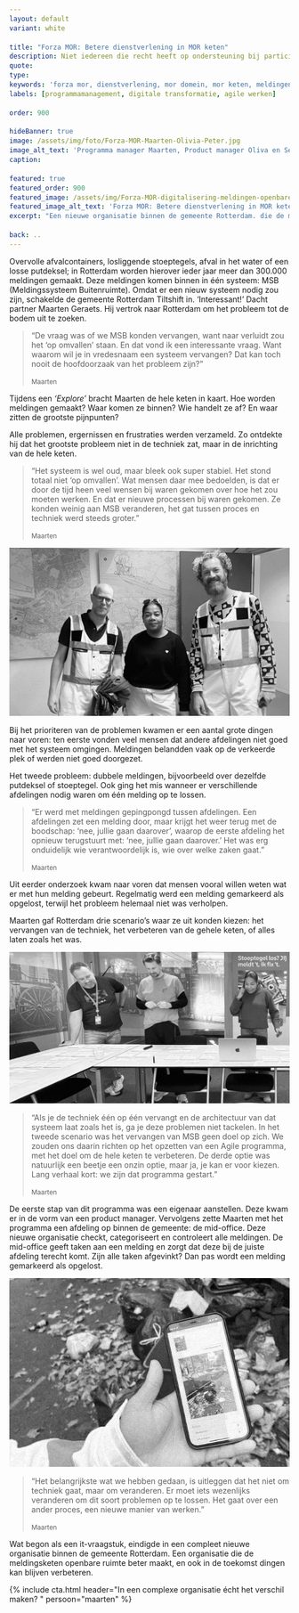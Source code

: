 ```yaml
---
layout: default
variant: white

title: "Forza MOR: Betere dienstverlening in MOR keten"
description: Niet iedereen die recht heeft op ondersteuning bij participatie, maakt daar ook gebruik van. Dat kan beter. 
quote:
type:
keywords: 'forza mor, dienstverlening, mor domein, mor keten, meldingen openbare ruimte, ontwerpende aanpak, ontwerpend onderzoek, product owner, product ownerschap, innovatie, design thinking, software design thinking, digitalisering, digitale transformatie'
labels: [programmamanagement, digitale transformatie, agile werken]

order: 900

hideBanner: true
image: /assets/img/foto/Forza-MOR-Maarten-Olivia-Peter.jpg
image_alt_text: 'Programma manager Maarten, Product manager Oliva en Service designer Peter'
caption:

featured: true
featured_order: 900
featured_image: /assets/img/Forza-MOR-digitalisering-meldingen-openbare-ruimte-Rotterdam.jpg
featured_image_alt_text: 'Forza MOR: Betere dienstverlening in MOR keten'
excerpt: "Een nieuwe organisatie binnen de gemeente Rotterdam. die de meldingsketen openbare ruimte beter maakt, en ook in de toekomst dingen kan blijven verbeteren."

back: ..
---
```

Overvolle afvalcontainers, losliggende stoeptegels, afval in het water of een losse putdeksel; in Rotterdam worden hierover ieder jaar meer dan 300.000 meldingen gemaakt. Deze meldingen komen binnen in één systeem: MSB (Meldingssysteem Buitenruimte). Omdat er een nieuw systeem nodig zou zijn, schakelde de gemeente Rotterdam Tiltshift in. ‘Interessant!’ Dacht partner Maarten Geraets. Hij vertrok naar Rotterdam om het probleem tot de bodem uit te zoeken.

> “De vraag was of we MSB konden vervangen, want naar verluidt zou het ‘op omvallen’ staan. En dat vond ik een interessante vraag. Want waarom wil je in vredesnaam een systeem vervangen? Dat kan toch nooit de hoofdoorzaak van het probleem zijn?”
>
> <small>Maarten</small>

Tijdens een _‘Explore’_ bracht Maarten de hele keten in kaart. Hoe worden meldingen gemaakt? Waar komen ze binnen? Wie handelt ze af? En waar zitten de grootste pijnpunten?

Alle problemen, ergernissen en frustraties werden verzameld. Zo ontdekte hij dat het grootste probleem niet in de techniek zat, maar in de inrichting van de hele keten.

> “Het systeem is wel oud, maar bleek ook super stabiel. Het stond totaal niet ‘op omvallen’. Wat mensen daar mee bedoelden, is dat er door de tijd heen veel wensen bij waren gekomen over hoe het zou moeten werken. En dat er nieuwe processen bij waren gekomen. Ze konden weinig aan MSB veranderen, het gat tussen proces en techniek werd steeds groter.”
>
> <small>Maarten</small>

<div class="article-image">
    <img src="/assets/img/foto/Forza-MOR-kwartiermaker-programma-manager-forza-mor-Rotterdam.jpg
" alt="Kwartiermaker en programma manager Maarten, Product manager Oliva en Service designer Peter">
</div>

Bij het prioriteren van de problemen kwamen er een aantal grote dingen naar voren: ten eerste vonden veel mensen dat andere afdelingen niet goed met het systeem omgingen. Meldingen belandden vaak op de verkeerde plek of werden niet goed doorgezet.

Het tweede probleem: dubbele meldingen, bijvoorbeeld over dezelfde putdeksel of stoeptegel.  Ook ging het mis wanneer er verschillende afdelingen nodig waren om één melding op te lossen.

> “Er werd met meldingen gepingpongd tussen afdelingen. Een afdelingen zet een melding door, maar krijgt het weer terug met de boodschap: ‘nee, jullie gaan daarover’, waarop de eerste afdeling het opnieuw terugstuurt met: ‘nee, jullie gaan daarover.’ Het was erg onduidelijk wie verantwoordelijk is, wie over welke zaken gaat.”
>
> <small>Maarten</small>

Uit eerder onderzoek kwam naar voren dat mensen vooral willen weten wat er met hun melding gebeurt. Regelmatig werd een melding gemarkeerd als opgelost, terwijl het probleem helemaal niet was verholpen.

Maarten gaf Rotterdam drie scenario’s waar ze uit konden kiezen: het vervangen van de techniek, het verbeteren van de gehele keten, of alles laten zoals het was.

<div class="article-image">
    <img src="/assets/img/foto/Forza-MOR-programma-dienstverlening-MOR-domein-Rotterdam.jpg" alt="Sessie met Scrum Master Sven, UX Software designer Auke en Product manager Olvia">
</div>

>“Als je de techniek één op één vervangt en de architectuur van dat systeem laat zoals het is, ga je deze problemen niet tackelen. In het tweede scenario was het vervangen van MSB geen doel op zich. We zouden ons daarin richten op het opzetten van een Agile programma, met het doel om de hele keten te verbeteren. De derde optie was natuurlijk een beetje een onzin optie, maar ja, je kan er voor kiezen. Lang verhaal kort: we zijn dat programma gestart.”
>
> <small>Maarten</small>

De eerste stap van dit programma was een eigenaar aanstellen. Deze kwam er in de vorm van een product manager. Vervolgens zette Maarten met het programma een afdeling op binnen de gemeente: de mid-office. Deze nieuwe organisatie checkt, categoriseert en controleert alle meldingen. De mid-office geeft taken aan een melding en zorgt dat deze bij de juiste afdeling terecht komt. Zijn alle taken afgevinkt? Dan pas wordt een melding gemarkeerd als opgelost.

<div class="article-image">
    <img src="/assets/img/foto/Forza-MOR-digitalisering-meldingen-openbare-ruimte-Rotterdam.jpg" alt="Digitale transformatie verbeteren dienstverlening MOR domein d.m.v. software ontwikkeling voor uitvoerenden">
</div>

>“Het belangrijkste wat we hebben gedaan, is uitleggen dat het niet om techniek gaat, maar om veranderen. Er moet iets wezenlijks veranderen om dit soort problemen op te lossen. Het gaat over een ander proces, een nieuwe manier van werken.”
>
> <small>Maarten</small>

Wat begon als een it-vraagstuk, eindigde in een compleet nieuwe organisatie binnen de gemeente Rotterdam. Een organisatie die de meldingsketen openbare ruimte beter maakt, en ook in de toekomst dingen kan blijven verbeteren.

{% include cta.html header="In een complexe organisatie écht het verschil maken? " persoon="maarten" %}
